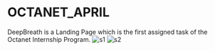 # OCTANET_APRIL
DeepBreath is a Landing Page which is the first assigned task of the Octanet Internship Program.
![s1](https://github.com/PariBainsla/OCTANET_APRIL/assets/153187084/75c0998d-136b-4bcb-a37d-d44ddec1849b)
![s2](https://github.com/PariBainsla/OCTANET_APRIL/assets/153187084/9fcb2593-8eb2-4351-99ae-531d1378b950)
